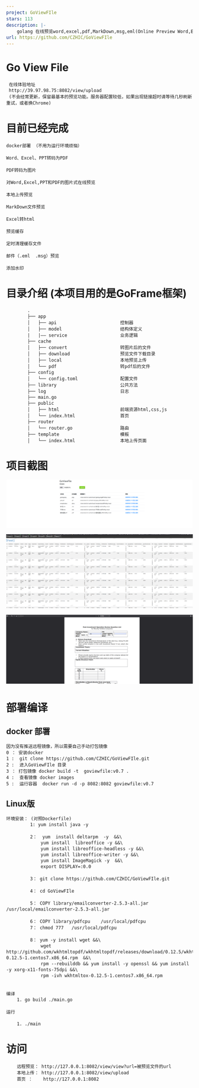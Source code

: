 ```yaml
---
project: GoViewFIle
stars: 113
description: |-
    golang 在线预览word,excel,pdf,MarkDown,msg,eml(Online Preview Word,Excel,PPT,PDF,Image by Golang)
url: https://github.com/CZHIC/GoViewFIle
---
```


Go  View File
============
     在线体验地址
     http://39.97.98.75:8082/view/upload
     (不会经常更新，保留最基本的预览功能。服务器配置较低，如果出现链接超时请等待几秒刷新重试，或者换Chrome)  



目前已经完成
============
    docker部署 （不用为运行环境烦恼）

    Word、Excel、PPT转码为PDF

    PDF转码为图片

    对Word,Excel,PPT和PDF的图片式在线预览

    本地上传预览

    MarkDown文件预览

    Excel转html

    预览缓存

    定时清理缓存文件

    邮件（.eml  .msg）预览

    添加水印


# 目录介绍 (本项目用的是GoFrame框架)
```
        .
        ├── app
        │   ├── api                        控制器
        │   ├── model                      结构体定义
        |   |—— service                    业务逻辑
        ├── cache
        │   ├── convert                    转图片后的文件 
        │   ├── download                   预览文件下载目录
        │   ├── local                      本地预览上传
        │   └── pdf                        转pdf后的文件
        ├── config
        │   └── config.toml                配置文件
        ├── library                        公共方法
        ├── log                            日志
        ├── main.go
        ├── public                         
        │   ├── html                       前端资源html,css,js
        │   └── index.html                 首页
        ├── router
        │   └── router.go                  路由
        ├── template                       模板
        │   └── index.html                 本地上传页面   
```

# 项目截图
![](https://github.com/CZHIC/GoViewFIle/blob/main/document/1.png?raw=true)

![](https://github.com/CZHIC/GoViewFIle/blob/main/document/2.png?raw=true)

![](https://github.com/CZHIC/GoViewFIle/blob/main/document/3.png?raw=true)





部署编译
========

docker 部署
-----
    因为没有推送远程镜像，所以需要自己手动打包镜像
    0 ： 安装docker
    1 :  git clone https://github.com/CZHIC/GoViewFIle.git
    2 :  进入GoViewFIle 目录
    3 ： 打包镜像 docker build -t  goviewfile:v0.7 .
    4 :  查看镜像 docker images
    5 :  运行容器  docker run -d -p 8082:8082 goviewfile:v0.7


       
  

Linux版
----
    环境安装： (对照Dockerfile)
             1: yum install java -y  
             
             2：  yum  install deltarpm  -y  &&\          
                 yum install  libreoffice -y &&\
                 yum install libreoffice-headless -y &&\
                 yum install libreoffice-writer -y &&\
                 yum install ImageMagick -y  &&\
                 export DISPLAY=:0.0 
                 
             3： git clone https://github.com/CZHIC/GoViewFIle.git
             
             4： cd GoViewFIle
             
             5： COPY library/emailconverter-2.5.3-all.jar   /usr/local/emailconverter-2.5.3-all.jar
             
             6： COPY library/pdfcpu    /usr/local/pdfcpu
             7： chmod 777   /usr/local/pdfcpu
             
             8： yum -y install wget &&\
                 wget http://github.com/wkhtmltopdf/wkhtmltopdf/releases/download/0.12.5/wkhtmltox-0.12.5-1.centos7.x86_64.rpm  &&\
                 rpm --rebuilddb && yum install -y openssl && yum install -y xorg-x11-fonts-75dpi &&\
                 rpm -ivh wkhtmltox-0.12.5-1.centos7.x86_64.rpm

    
    编译
        1. go build ./main.go

    运行

        1. ./main
       
# 访问
        远程预览： http://127.0.0.1:8082/view/view?url=被预览文件的url
        本地上传： http://127.0.0.1:8082/view/upload
        首页 ：    http://127.0.0.1:8082



